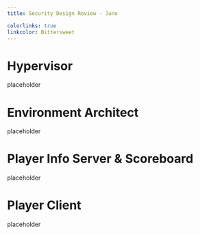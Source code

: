 ```yaml
---
title: Security Design Review - Juno

colorlinks: true
linkcolor: Bittersweet
---
```


# Hypervisor

placeholder

# Environment Architect

placeholder

# Player Info Server & Scoreboard

placeholder

# Player Client

placeholder
